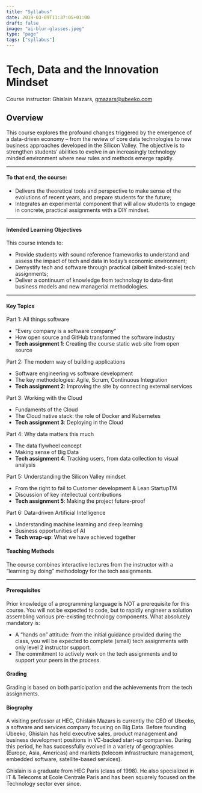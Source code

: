 ```yaml
---
title: "Syllabus"
date: 2019-03-09T11:37:05+01:00
draft: false
image: "ai-blur-glasses.jpeg"
type: "page"
tags: ["syllabus"]
---
```


# Tech, Data and the Innovation Mindset

Course instructor: Ghislain Mazars, gmazars@ubeeko.com

## Overview

This course explores the profound changes triggered by the emergence of a data-driven economy – from the review of core data technologies to new business approaches developed in the Silicon Valley. The objective is to strengthen students’ abilities to evolve in an increasingly technology minded environment where new rules and methods emerge rapidly.
***
#### To that end, the course:
* Delivers the theoretical tools and perspective to make sense of the evolutions of recent years, and prepare students for the future;
* Integrates an experimental component that will allow students to engage in concrete, practical assignments with a DIY mindset.

***
#### Intended Learning Objectives
This course intends to:

* Provide students with sound reference frameworks to understand and assess the impact of tech and data in today’s economic environment;
* Demystify tech and software through practical (albeit limited-scale) tech assignments;
* Deliver a continuum of knowledge from technology to data-first business models and new managerial
methodologies.

***
#### Key Topics

Part 1: All things software

* “Every company is a software company”
* How open source and GitHub transformed the software industry
* **Tech assignment 1**: Creating the course static web site from open source

Part 2: The modern way of building applications

* Software engineering vs software development
* The key methodologies: Agile, Scrum, Continuous Integration
* **Tech assignment 2**: Improving the site by connecting external services

Part 3: Working with the Cloud

* Fundaments of the Cloud
* The Cloud native stack: the role of Docker and Kubernetes
* **Tech assignment 3**: Deploying in the Cloud

Part 4: Why data matters this much

* The data flywheel concept
* Making sense of Big Data
* **Tech assignment 4**: Tracking users, from data collection to visual analysis

Part 5: Understanding the Silicon Valley mindset

* From the right to fail to Customer development & Lean StartupTM
* Discussion of key intellectual contributions
* **Tech assignment 5**: Making the project future-proof

Part 6: Data-driven Artificial Intelligence

* Understanding machine learning and deep learning
* Business opportunities of AI
* **Tech wrap-up**: What we have achieved together

#### Teaching Methods
The course combines interactive lectures from the instructor with a “learning by doing” methodology for the tech assignments.
***
#### Prerequisites
Prior knowledge of a programming language is NOT a prerequisite for this course. You will not be expected to code, but to rapidly engineer a solution assembling various pre-existing technology components. What absolutely mandatory is:
* A “hands on” attitude: from the initial guidance provided during the class, you will be expected to complete (small) tech assignments with only level 2 instructor support.
* The commitment to actively work on the tech assignments and to support your peers in the process.

#### Grading
Grading is based on both participation and the achievements from the tech assignments.

#### Biography
A visiting professor at HEC, Ghislain Mazars is currently the CEO of Ubeeko, a software and services company focusing on Big Data. Before founding Ubeeko, Ghislain has held executive sales, product management and business development positions in VC-backed start-up companies. During this period, he has successfully evolved in a variety of geographies (Europe, Asia, Americas) and markets (telecom infrastructure management, embedded software, satellite-based services).

Ghislain is a graduate from HEC Paris (class of 1998). He also specialized in IT & Telecoms at Ecole Centrale Paris and has been squarely focused on the Technology sector ever since.
